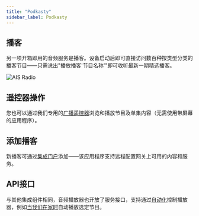 ```yaml
---
title: "Podkasty"
sidebar_label: Podkasty
---
```


## 播客

另一项开箱即用的音频服务是播客。设备启动后即可直接访问数百种按类型分类的播客节目——只需说出"播放播客'节目名称'"即可收听最新一期精选播客。

![AIS Radio](/img/en/frontend/ais_integration_podcast.png)

## 遥控器操作

您也可以通过我们专用的[广播遥控器](/docs/ais_remote_index)浏览和播放节目及单集内容（无需使用带屏幕的应用程序）。

## 添加播客

新播客可通过[集成门户](/docs/ais_dom_cloud_index)添加——该应用程序支持远程配置网关上可用的内容和服务。

## API接口

与其他集成组件相同，音频播放器也开放了服务接口，支持通过[自动化](/docs/ais_bramka_automation)控制播放器，例如[当我们在家时](/docs/ais_bramka_presence_detection)自动播放选定节目。
